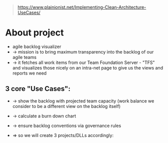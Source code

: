 > https://www.plainionist.net/Implementing-Clean-Architecture-UseCases/

# About project
* agile backlog visualizer
* -> mission is to bring maximum transparency into the backlog of our agile teams
* -> it fetches all work items from our Team Foundation Server - "TFS" and visualizes those nicely on an intra-net page to give us the views and reports we need

## 3 core "Use Cases":
* -> show the backlog with projected team capacity (work balance we consider to be a different view on the backlog itself)
* -> calculate a burn down chart
* -> ensure backlog conventions via governance rules

* => so we will create 3 projects/DLLs accordingly: 